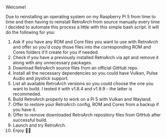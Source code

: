 Welcome!

Due to reinstalling an operating system on my Raspberry Pi 5 from time to time and then having to reinstall RetroArch from source manually every time I decided to automate this process a little with this simple bash script. It will do the following for you:
1. Ask if you have any ROM and Core files you want to use with RetroArch and offer so you'd copy those files into the corresponding ROM and Cores folders it'll create for you if needed.
2. Check if you have a previously installed RetroArch via apt and remove it along with any unnecessary packages.
3. Download RetroArch source files from an official GitHub repo.
4. Install all the necessary dependencies so you could have Vulkan, Pulse Audio and joystick support.
5. List all available RetroArch versions so you could choose the one you want to build. I tested it with v1.8.4 and v1.9.9 - the latter is recommeded.  
6. Build RetroArch properly to work on a Pi 5 with Vulkan and Wayland.
7. Offer to restore your RetroArch config, ROM and Cores from a backup if you have it.
8. Offer to remove downloaded RetroArch repository files from GitHub after successful build.
9. Launch and try RetroArch. 
10. Enjoy 🙌🏻
